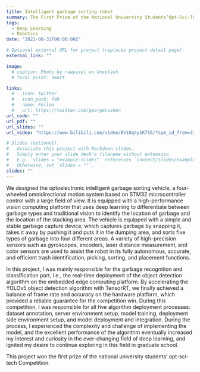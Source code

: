 ```yaml
---
title: Intelligent garbage sorting robot
summary: The First Prize of the National University Students’Opt-Sci-Tech Competition
tags:
  - Deep Learning
  - Robotics
date: "2021-08-31T00:00:00Z"

# Optional external URL for project (replaces project detail page).
external_link: ""

image:
  # caption: Photo by rawpixel on Unsplash
  # focal_point: Smart

links:
  # - icon: twitter
  #   icon_pack: fab
  #   name: Follow
  #   url: https://twitter.com/georgecushen
url_code: ""
url_pdf: ""
url_slides: ""
url_video: "https://www.bilibili.com/video/BV1Uq4y1K755/?spm_id_from=333.999.0.0&vd_source=598adc8c235b2c61f220e1d6b1d27b93"

# Slides (optional).
#   Associate this project with Markdown slides.
#   Simply enter your slide deck's filename without extension.
#   E.g. `slides = "example-slides"` references `content/slides/example-slides.md`.
#   Otherwise, set `slides = ""`.
slides: ""
---
```


We designed the optoelectronic intelligent garbage sorting vehicle, a four-wheeled omnidirectional motion system based on STM32 microcontroller control with a large field of view. It is equipped with a high-performance vision computing platform that uses deep learning to differentiate between garbage types and traditional vision to identify the location of garbage and the location of the stacking area. The vehicle is equipped with a simple and stable garbage capture device, which captures garbage by snapping it, takes it away by pushing it and puts it in the dumping area, and sorts five types of garbage into four different areas. A variety of high-precision sensors such as gyroscopes, encoders, laser distance measurement, and color sensors are used to assist the robot in its fully autonomous, accurate, and efficient trash identification, picking, sorting, and placement functions.

In this project, I was mainly responsible for the garbage recognition and classification part, i.e., the real-time deployment of the object detection algorithm on the embedded edge computing platform. By accelerating the YOLOv5 object detection algorithm with TensorRT, we finally achieved a balance of frame rate and accuracy on the hardware platform, which provided a reliable guarantee for the competition win. During this competition, I was responsible for all five algorithm deployment processes: dataset annotation, server environment setup, model training, deployment side environment setup, and model deployment and integration. During the process, I experienced the complexity and challenge of implementing the model, and the excellent performance of the algorithm eventually increased my interest and curiosity in the ever-changing field of deep learning, and ignited my desire to continue exploring in this field in graduate school.

This project won the first prize of the national university students’ opt-sci-tech Competition.
